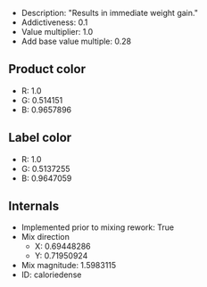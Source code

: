 - Description: "Results in immediate weight gain."
- Addictiveness: 0.1
- Value multiplier: 1.0
- Add base value multiple: 0.28
## Product color
- R: 1.0
- G: 0.514151
- B: 0.9657896
## Label color
- R: 1.0
- G: 0.5137255
- B: 0.9647059
## Internals
- Implemented prior to mixing rework: True
- Mix direction
    - X: 0.69448286
    - Y: 0.71950924
- Mix magnitude: 1.5983115
- ID: caloriedense